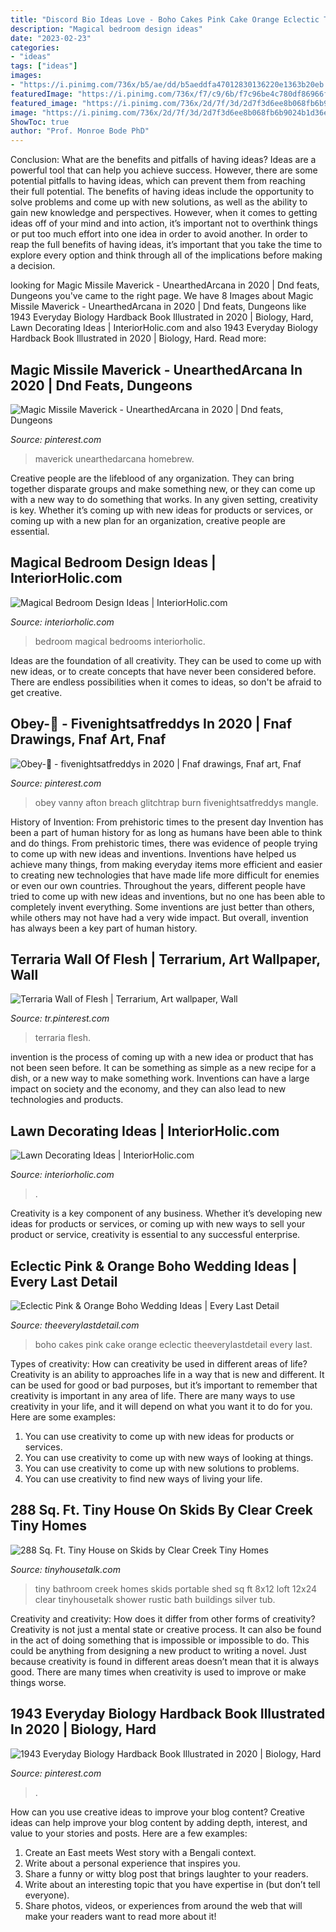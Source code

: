 ```yaml
---
title: "Discord Bio Ideas Love - Boho Cakes Pink Cake Orange Eclectic Theeverylastdetail Every Last"
description: "Magical bedroom design ideas"
date: "2023-02-23"
categories:
- "ideas"
tags: ["ideas"]
images:
- "https://i.pinimg.com/736x/b5/ae/dd/b5aeddfa47012830136220e1363b20eb.jpg"
featuredImage: "https://i.pinimg.com/736x/f7/c9/6b/f7c96be4c780df86966f7b96bd4e2db5.jpg"
featured_image: "https://i.pinimg.com/736x/2d/7f/3d/2d7f3d6ee8b068fb6b9024b1d36eb96c.jpg"
image: "https://i.pinimg.com/736x/2d/7f/3d/2d7f3d6ee8b068fb6b9024b1d36eb96c.jpg"
ShowToc: true
author: "Prof. Monroe Bode PhD"
---
```



Conclusion: What are the benefits and pitfalls of having ideas?
Ideas are a powerful tool that can help you achieve success. However, there are some potential pitfalls to having ideas, which can prevent them from reaching their full potential. The benefits of having ideas include the opportunity to solve problems and come up with new solutions, as well as the ability to gain new knowledge and perspectives. However, when it comes to getting ideas off of your mind and into action, it’s important not to overthink things or put too much effort into one idea in order to avoid another. In order to reap the full benefits of having ideas, it’s important that you take the time to explore every option and think through all of the implications before making a decision.

	

		
looking for Magic Missile Maverick - UnearthedArcana in 2020 | Dnd feats, Dungeons you've came to the right page. We have 8 Images about Magic Missile Maverick - UnearthedArcana in 2020 | Dnd feats, Dungeons like 1943 Everyday Biology Hardback Book Illustrated in 2020 | Biology, Hard, Lawn Decorating Ideas | InteriorHolic.com and also 1943 Everyday Biology Hardback Book Illustrated in 2020 | Biology, Hard. Read more:
		
    
## Magic Missile Maverick - UnearthedArcana In 2020 | Dnd Feats, Dungeons

<img loading=lazy src="https://i.pinimg.com/736x/2d/7f/3d/2d7f3d6ee8b068fb6b9024b1d36eb96c.jpg" onerror="this.onerror=null;this.src='https://tse4.mm.bing.net/th?id=OIP.Jr1OIoAEWertP0Mg-bDVrgHaDG&amp;pid=15.1';" alt="Magic Missile Maverick - UnearthedArcana in 2020 | Dnd feats, Dungeons">

_Source: pinterest.com_

>maverick unearthedarcana homebrew. 

	

Creative people are the lifeblood of any organization. They can bring together disparate groups and make something new, or they can come up with a new way to do something that works. In any given setting, creativity is key. Whether it’s coming up with new ideas for products or services, or coming up with a new plan for an organization, creative people are essential.

    
## Magical Bedroom Design Ideas | InteriorHolic.com

<img loading=lazy src="http://www.interiorholic.com/photos/magical-bedroom-design-ideas-7.jpg" onerror="this.onerror=null;this.src='https://tse3.mm.bing.net/th?id=OIP.zlsiHn29GMCCtTOaZE3z7QHaLN&amp;pid=15.1';" alt="Magical Bedroom Design Ideas | InteriorHolic.com">

_Source: interiorholic.com_

>bedroom magical bedrooms interiorholic. 

	

Ideas are the foundation of all creativity. They can be used to come up with new ideas, or to create concepts that have never been considered before. There are endless possibilities when it comes to ideas, so don't be afraid to get creative.

    
## Obey-🐰 - Fivenightsatfreddys In 2020 | Fnaf Drawings, Fnaf Art, Fnaf

<img loading=lazy src="https://i.pinimg.com/736x/f7/c9/6b/f7c96be4c780df86966f7b96bd4e2db5.jpg" onerror="this.onerror=null;this.src='https://tse2.mm.bing.net/th?id=OIP.g4HjZzndGSz9KkV8DYytYAHaJ3&amp;pid=15.1';" alt="Obey-🐰 - fivenightsatfreddys in 2020 | Fnaf drawings, Fnaf art, Fnaf">

_Source: pinterest.com_

>obey vanny afton breach glitchtrap burn fivenightsatfreddys mangle. 

	

History of Invention: From prehistoric times to the present day
Invention has been a part of human history for as long as humans have been able to think and do things. From prehistoric times, there was evidence of people trying to come up with new ideas and inventions. Inventions have helped us achieve many things, from making everyday items more efficient and easier to creating new technologies that have made life more difficult for enemies or even our own countries. Throughout the years, different people have tried to come up with new ideas and inventions, but no one has been able to completely invent everything. Some inventions are just better than others, while others may not have had a very wide impact. But overall, invention has always been a key part of human history.

    
## Terraria Wall Of Flesh | Terrarium, Art Wallpaper, Wall

<img loading=lazy src="https://i.pinimg.com/736x/ea/13/64/ea1364c60e112be992d724a4a6fa56ef--terraria.jpg" onerror="this.onerror=null;this.src='https://tse3.mm.bing.net/th?id=OIP.x73CmEq--f8dfeTv-YoysgHaLB&amp;pid=15.1';" alt="Terraria Wall of Flesh | Terrarium, Art wallpaper, Wall">

_Source: tr.pinterest.com_

>terraria flesh. 

	

invention is the process of coming up with a new idea or product that has not been seen before. It can be something as simple as a new recipe for a dish, or a new way to make something work. Inventions can have a large impact on society and the economy, and they can also lead to new technologies and products.

    
## Lawn Decorating Ideas | InteriorHolic.com

<img loading=lazy src="https://www.interiorholic.com/photos/Lawn-Decorating-Ideas-Multi-Level-Lawn.jpg" onerror="this.onerror=null;this.src='https://tse1.mm.bing.net/th?id=OIP.jijbxgM8Jc2DhgLgAfUCbgHaJ4&amp;pid=15.1';" alt="Lawn Decorating Ideas | InteriorHolic.com">

_Source: interiorholic.com_

>. 

	

Creativity is a key component of any business. Whether it’s developing new ideas for products or services, or coming up with new ways to sell your product or service, creativity is essential to any successful enterprise.

    
## Eclectic Pink &amp; Orange Boho Wedding Ideas | Every Last Detail

<img loading=lazy src="https://s3-us-east-2.amazonaws.com/eldmedia/wp-content/uploads/2016/01/Eclectic-Pink-Boho-Wedding-Ideas_0018.jpg" onerror="this.onerror=null;this.src='https://tse3.mm.bing.net/th?id=OIP.9JY_No_Y5WQuQKoheQp6iwHaLH&amp;pid=15.1';" alt="Eclectic Pink &amp; Orange Boho Wedding Ideas | Every Last Detail">

_Source: theeverylastdetail.com_

>boho cakes pink cake orange eclectic theeverylastdetail every last. 

	

Types of creativity: How can creativity be used in different areas of life?
Creativity is an ability to approaches life in a way that is new and different. It can be used for good or bad purposes, but it’s important to remember that creativity is important in any area of life. There are many ways to use creativity in your life, and it will depend on what you want it to do for you. Here are some examples: 
1. You can use creativity to come up with new ideas for products or services.
2. You can use creativity to come up with new ways of looking at things.
3. You can use creativity to come up with new solutions to problems.
4. You can use creativity to find new ways of living your life.

    
## 288 Sq. Ft. Tiny House On Skids By Clear Creek Tiny Homes

<img loading=lazy src="https://i0.wp.com/tinyhousetalk.com/wp-content/uploads/12x24-tiny-house-with-8x12-loft-by-silver-creek-portable-buildings-004.jpg?resize=598%2C898" onerror="this.onerror=null;this.src='https://tse4.mm.bing.net/th?id=OIP.8nAvcxdpK2QOTV9jd_9zcgHaLH&amp;pid=15.1';" alt="288 Sq. Ft. Tiny House on Skids by Clear Creek Tiny Homes">

_Source: tinyhousetalk.com_

>tiny bathroom creek homes skids portable shed sq ft 8x12 loft 12x24 clear tinyhousetalk shower rustic bath buildings silver tub. 

	

Creativity and creativity: How does it differ from other forms of creativity?
Creativity is not just a mental state or creative process. It can also be found in the act of doing something that is impossible or impossible to do. This could be anything from designing a new product to writing a novel. Just because creativity is found in different areas doesn’t mean that it is always good. There are many times when creativity is used to improve or make things worse.

    
## 1943 Everyday Biology Hardback Book Illustrated In 2020 | Biology, Hard

<img loading=lazy src="https://i.pinimg.com/736x/b5/ae/dd/b5aeddfa47012830136220e1363b20eb.jpg" onerror="this.onerror=null;this.src='https://tse4.mm.bing.net/th?id=OIP._3gMmXyAK-CHVM3GQ03NdgHaJ3&amp;pid=15.1';" alt="1943 Everyday Biology Hardback Book Illustrated in 2020 | Biology, Hard">

_Source: pinterest.com_

>. 

	

How can you use creative ideas to improve your blog content?
Creative ideas can help improve your blog content by adding depth, interest, and value to your stories and posts. Here are a few examples:
1. Create an East meets West story with a Bengali context.
2. Write about a personal experience that inspires you.
3. Share a funny or witty blog post that brings laughter to your readers.
4. Write about an interesting topic that you have expertise in (but don’t tell everyone).  
5. Share photos, videos, or experiences from around the web that will make your readers want to read more about it!

